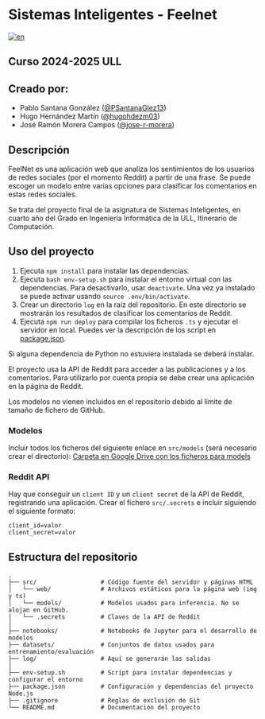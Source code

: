 # Sistemas Inteligentes - Feelnet
[![en](https://img.shields.io/badge/lang-en-red.svg)](https://github.com/PSantanaGlez13/SI-FeelNet-Web/blob/main/README.md)
## Curso 2024-2025 ULL
## Creado por:
- Pablo Santana González ([@PSantanaGlez13](https://github.com/PSantanaGlez13))
- Hugo Hernández Martín ([@hugohdezm03](https://github.com/hugohdezm03))
- José Ramón Morera Campos ([@jose-r-morera](https://github.com/jose-r-morera))
## Descripción
FeelNet es una aplicación web que analiza los sentimientos de los usuarios de redes sociales (por el momento Reddit) a partir de una frase. Se puede escoger un modelo entre varias opciones para clasificar los comentarios en estas redes sociales.

Se trata del proyecto final de la asignatura de Sistemas Inteligentes, en cuarto año del Grado en Ingeniería Informática de la ULL, Itinerario de Computación.

## Uso del proyecto
1. Ejecuta `npm install` para instalar las dependencias.
2. Ejecuta `bash env-setup.sh` para instalar el entorno virtual con las dependencias. Para desactivarlo, usar `deactivate`. Una vez ya instalado se puede activar usando `source .env/bin/activate`.
3. Crear un directorio `log` en la raíz del repositorio. En este directorio se mostrarán los resultados de clasificar los comentarios de Reddit.
3. Ejecuta `npm run deploy` para compilar los ficheros `.ts` y ejecutar el servidor en local. Puedes ver la descripción de los script en [package.json](package.json).

Si alguna dependencia de Python no estuviera instalada se deberá instalar.

El proyecto usa la API de Reddit para acceder a las publicaciones y a los comentarios. Para utilizarlo por cuenta propia se debe crear una aplicación en la página de Reddit.

Los modelos no vienen incluidos en el repositorio debido al límite de tamaño de fichero de GitHub.

### Modelos
Incluir todos los ficheros del siguiente enlace en `src/models` (será necesario crear el directorio):
[Carpeta en Google Drive con los ficheros para models](https://drive.google.com/drive/folders/15Itf7iR5G4QY2l2gt71rx6vnedesO8Aq?usp=sharing)

### Reddit API
Hay que conseguir un `client ID` y un `client secret` de la API de Reddit, registrando una aplicación. Crear el fichero `src/.secrets` e incluir siguiendo el siguiente formato:
```
client_id=valor
client_secret=valor
```

## Estructura del repositorio
```text
.
├── src/                  # Código fuente del servidor y páginas HTML   
│   └── web/              # Archivos estáticos para la página web (img y ts)
│   └── models/           # Modelos usados para inferencia. No se alojan en GitHub.
│   └── .secrets          # Claves de la API de Reddit
│
├── notebooks/            # Notebooks de Jupyter para el desarrollo de modelos
├── datasets/             # Conjuntos de datos usados para entrenamiento/evaluación
├── log/                  # Aquí se generarán las salidas
│
├── env-setup.sh          # Script para instalar dependencias y configurar el entorno
├── package.json          # Configuración y dependencias del proyecto Node.js
├── .gitignore            # Reglas de exclusión de Git
└── README.md             # Documentación del proyecto
```

